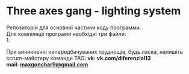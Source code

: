 # Three axes gang - lighting system 
Репозиторій для основної частини коду программи.<br />
Для компіляції програми необхідні три файли: <br/>
1. 


При виникненні непередбачуваних труднощів, будь ласка, напишіть scrum-майстеру команди TAG: <b/>
vk: vk.com/diferenzial13 <br/>
mail: maxgonchar9@gmail.com <br/>
